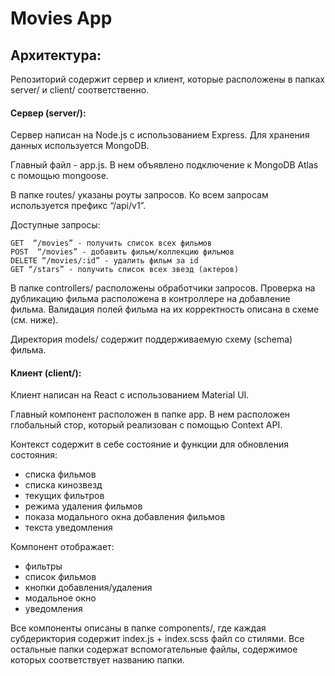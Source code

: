 # Movies App
## Архитектура:
Репозиторий содержит сервер и клиент, которые расположены в папках server/ и client/ соответственно.

#### Сервер (server/):

Сервер написан на Node.js с использованием Express. Для хранения данных используется MongoDB.

Главный файл - app.js. В нем объявлено подключение к MongoDB Atlas с помощью mongoose. 

В папке routes/ указаны роуты запросов. Ко всем запросам используется префикс “/api/v1”.
	
Доступные запросы:

    GET  “/movies” - получить список всех фильмов
    POST  “/movies” - добавить фильм/коллекцию фильмов
    DELETE “/movies/:id” - удалить фильм за id
    GET “/stars” - получить список всех звезд (актеров)
	
В папке controllers/ расположены обработчики запросов.
Проверка на дубликацию фильма расположена в контроллере на добавление фильма. Валидация полей фильма на их корректность описана в схеме (см. ниже).

Директория models/ содержит поддерживаемую схему (schema) фильма.

#### Клиент (client/):

Клиент написан на React с использованием Material UI.

Главный компонент расположен в папке app.
В нем расположен глобальный стор, который реализован с помощью Context API.

Контекст содержит в себе состояние и функции для обновления состояния:
- списка фильмов
- списка кинозвезд
- текущих фильтров
- режима удаления фильмов
- показа модального окна добавления фильмов
- текста уведомления


Компонент отображает:
- фильтры
- список фильмов
- кнопки добавления/удаления
- модальное окно
- уведомления

Все компоненты описаны в папке components/, где каждая субдериктория содержит index.js + index.scss файл со стилями.
Все остальные папки содержат вспомогательные файлы, содержимое которых соответствует названию папки.
